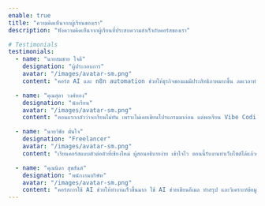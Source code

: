 ```yaml
---
enable: true
title: "ความคิดเห็นจากผู้เรียนของเรา"
description: "ฟังความคิดเห็นจากผู้เรียนที่ประสบความสำเร็จกับคอร์สของเรา"

# Testimonials
testimonials:
  - name: "นายสมชาย ใจดี"
    designation: "ผู้ประกอบการ"
    avatar: "/images/avatar-sm.png"
    content: "คอร์ส AI และ n8n automation ช่วยให้ธุรกิจของผมมีประสิทธิภาพมากขึ้น ลดเวลาทำงานได้เยอะมาก แนะนำเลยครับ"

  - name: "คุณสุดา วงศ์ทอง"
    designation: "นักเรียน"
    avatar: "/images/avatar-sm.png"
    content: "ตอนแรกกลัวว่าจะเรียนไม่ทัน เพราะไม่เคยเขียนโปรแกรมมาก่อน แต่พอเรียน Vibe Coding แล้ว ทำเว็บไซต์ได้จริงๆ ไม่น่าเชื่อ!"

  - name: "นายวิชัย มั่นใจ"
    designation: "Freelancer"
    avatar: "/images/avatar-sm.png"
    content: "เรียนคอร์สแบบตัวต่อตัวที่เชียงใหม่ ผู้สอนอธิบายง่าย เข้าใจไว ตอนนี้รับงานทำเว็บไซต์ได้แล้วครับ"

  - name: "คุณนิดา สุขสันต์"
    designation: "พนักงานบริษัท"
    avatar: "/images/avatar-sm.png"
    content: "คอร์สการใช้ AI ช่วยให้ทำงานเร็วขึ้นมาก ใช้ AI ช่วยเขียนอีเมล ทำสรุป และวิเคราะห์ข้อมูล ประหยัดเวลาได้หลายชั่วโมงต่อวัน"
---
```

